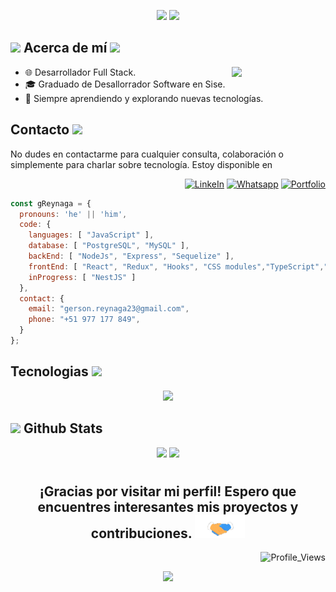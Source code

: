 <div align="center">
 
![][header]
<a href="https://github.com/G-Reynaga"><img src="https://readme-typing-svg.herokuapp.com?color=8E28F7&pause=1000&center=true&vCenter=true&lines=Hola%2C+Bienvenido+a+mi+perfil+Github"></a> 
</div>

## <picture><img src=https://i.giphy.com/media/v1.Y2lkPTc5MGI3NjExc2RyZWlkcjhtZ2UyeWk0NG9uc2d5bm9yeGhxZzdhMzZrcHlzOTlzYSZlcD12MV9pbnRlcm5hbF9naWZfYnlfaWQmY3Q9dHM/Uaxj062PavgqZRhVkS/giphy.gif width= 50px></picture> Acerca de mí <img src="https://acortar.link/A2wE40" width="28"> 

<picture><img align="right" src="https://github.com/7oSkaaa/7oSkaaa/blob/main/Images/Right_Side.gif?raw=true" width = 150px></picture>

- 🌐 Desarrollador Full Stack.
- 🎓 Graduado de Desallorrador Software en Sise.
- 🌱 Siempre aprendiendo y explorando nuevas tecnologías.

## Contacto <img src="https://media.giphy.com/media/0ZPkxtbBrLvpNkPu1v/giphy.gif" width="28">
No dudes en contactarme para cualquier consulta, colaboración o simplemente para charlar sobre tecnología. Estoy disponible en

<div align="end">

[![LinkeIn][linkedIn-badge]][linkedIn-url]
[![Whatsapp][whatsapp-badge]][whatsapp-url]
[![Portfolio][portfolio-badge]][portfolio-url]

</div>

```js
const gReynaga = {
  pronouns: 'he' || 'him',
  code: {
    languages: [ "JavaScript" ],
    database: [ "PostgreSQL", "MySQL" ],
    backEnd: [ "NodeJs", "Express", "Sequelize" ],
    frontEnd: [ "React", "Redux", "Hooks", "CSS modules","TypeScript","NextJS" ],
    inProgress: [ "NestJS" ]
  },
  contact: {
    email: "gerson.reynaga23@gmail.com",
    phone: "+51 977 177 849",
  }
};
```
## Tecnologias <img src = "https://media2.giphy.com/media/QssGEmpkyEOhBCb7e1/giphy.gif?cid=ecf05e47a0n3gi1bfqntqmob8g9aid1oyj2wr3ds3mg700bl&rid=giphy.gif" width="35">
<div align="center">

<img src="https://skillicons.dev/icons?i=astro,html,css,js,mysql,postgres,nodejs,express,ts,nestjs,nextjs,react,redux,tailwind,postman&perline=14" />
</div>

## <img src="https://media.giphy.com/media/iY8CRBdQXODJSCERIr/giphy.gif" width="35"> Github Stats

<div align="center">
 
  ![][stats]
  ![][top-languages]
</div>

#
<div align="center">
 <h2>¡Gracias por visitar mi perfil! Espero que encuentres interesantes mis proyectos y contribuciones. <img src="https://github.com/0xAbdulKhalid/0xAbdulKhalid/raw/main/assets/mdImages/handshake.gif" width ="80"> </h2>
</div>

<div align="end">
 
![Profile_Views][view-profile-badge]
</div>

<div align="center">
 
![][footer]
</div>

[header]:https://capsule-render.vercel.app/api?type=waving&color=gradient&height=100&section=header
[linkedIn-badge]: https://img.shields.io/badge/Linkedin-blue?logo=linkedin
[linkedIn-url]: https://www.linkedin.com/in/gerson-reynaga
[whatsapp-badge]: https://img.shields.io/badge/Whatsapp-dark?logo=whatsapp&logoColor=white
[whatsapp-url]: https://wa.me/51977177849
[portfolio-badge]:https://img.shields.io/badge/Portfolio-gray?logo=github
[portfolio-url]: https://portfolio-grs.vercel.app/
[view-profile-badge]: https://komarev.com/ghpvc/?username=G-Reynaga&style=flat&label=Visitors+Count&color=brightgreen
[top-languages]: https://github-readme-stats.vercel.app/api/top-langs?username=G-Reynaga&layout=compact&langs_count=8&card_width=360&locale=es&theme=nord
[stats]: https://github-readme-stats.vercel.app/api?username=G-Reynaga&locale=es&show_icons=true&theme=nord
[footer]: https://capsule-render.vercel.app/api?type=waving&color=gradient&height=100&section=footer
